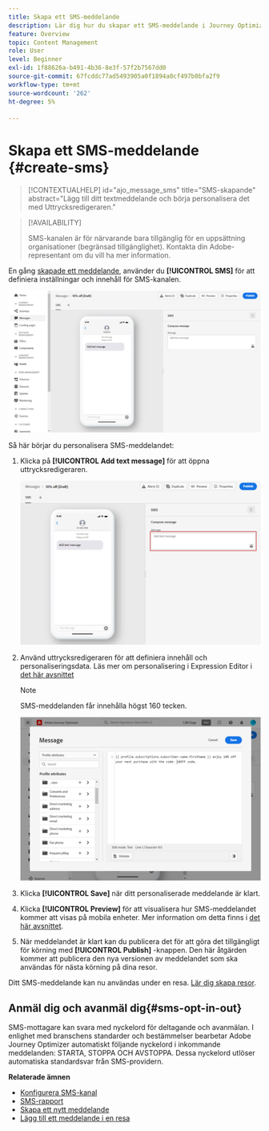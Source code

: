 ```yaml
---
title: Skapa ett SMS-meddelande
description: Lär dig hur du skapar ett SMS-meddelande i Journey Optimizer
feature: Overview
topic: Content Management
role: User
level: Beginner
exl-id: 1f88626a-b491-4b36-8e3f-57f2b7567dd0
source-git-commit: 67fcddc77ad5493905a0f1894a0cf497b0bfa2f9
workflow-type: tm+mt
source-wordcount: '262'
ht-degree: 5%

---
```


# Skapa ett SMS-meddelande {#create-sms}

>[!CONTEXTUALHELP]
>id="ajo_message_sms"
>title="SMS-skapande"
>abstract="Lägg till ditt textmeddelande och börja personalisera det med Uttrycksredigeraren."

>[!AVAILABILITY]
>
>SMS-kanalen är för närvarande bara tillgänglig för en uppsättning organisationer (begränsad tillgänglighet). Kontakta din Adobe-representant om du vill ha mer information.

En gång [skapade ett meddelande](get-started-content.md), använder du **[!UICONTROL SMS]** för att definiera inställningar och innehåll för SMS-kanalen.

![](assets/sms_1.png)

Så här börjar du personalisera SMS-meddelandet:

1. Klicka på **[!UICONTROL Add text message]** för att öppna uttrycksredigeraren.

   ![](assets/sms_3.png)

1. Använd uttrycksredigeraren för att definiera innehåll och personaliseringsdata. Läs mer om personalisering i Expression Editor i [det här avsnittet](../personalization/personalize.md)

   >[!NOTE]
   >
   > SMS-meddelanden får innehålla högst 160 tecken.

   ![](assets/sms_2.png)

1. Klicka **[!UICONTROL Save]** när ditt personaliserade meddelande är klart.

1. Klicka **[!UICONTROL Preview]** för att visualisera hur SMS-meddelandet kommer att visas på mobila enheter. Mer information om detta finns i [det här avsnittet](../design/preview.md).

1. När meddelandet är klart kan du publicera det för att göra det tillgängligt för körning med **[!UICONTROL Publish]** -knappen. Den här åtgärden kommer att publicera den nya versionen av meddelandet som ska användas för nästa körning på dina resor.

Ditt SMS-meddelande kan nu användas under en resa. [Lär dig skapa resor](../building-journeys/journey-gs.md).

## Anmäl dig och avanmäl dig{#sms-opt-in-out}

SMS-mottagare kan svara med nyckelord för deltagande och avanmälan. I enlighet med branschens standarder och bestämmelser bearbetar Adobe Journey Optimizer automatiskt följande nyckelord i inkommande meddelanden: STARTA, STOPPA OCH AVSTOPPA. Dessa nyckelord utlöser automatiska standardsvar från SMS-providern.

**Relaterade ämnen**

* [Konfigurera SMS-kanal](../configuration/sms-configuration.md)
* [SMS-rapport](../reports/journey-global-report.md#sms-global)
* [Skapa ett nytt meddelande](get-started-content.md)
* [Lägg till ett meddelande i en resa](../building-journeys/journeys-message.md)
